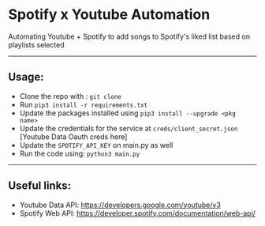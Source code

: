 
# Spotify x Youtube Automation

Automating Youtube + Spotify to add songs to Spotify's liked list based on playlists selected

---

## Usage: 

- Clone the repo with : `git clone`
- Run `pip3 install -r requirements.txt`
- Update the packages installed using `pip3 install --upgrade <pkg name>`
- Update the credentials for the service at `creds/client_secret.json` [Youtube Data Oauth creds here]
- Update the `SPOTIFY_API_KEY` on main.py as well
- Run the code using: `python3 main.py`

--- 

## Useful links: 

- Youtube Data API: https://developers.google.com/youtube/v3
- Spotify Web API: https://developer.spotify.com/documentation/web-api/


